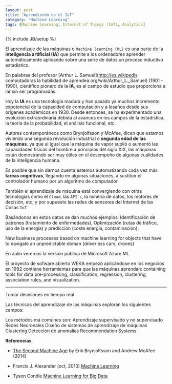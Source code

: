 ```yaml
---
layout: post
title: "Aprendiendo en el IoT"
category: "Machine Learning"
tags: [Machine Learning, Internet of Things (IoT), Analytics]
---
```

{% include JB/setup %}

El aprendizaje de las máquinas o `Machine learning (ML)` es una parte de la **inteligencia artificial (IA)** que permite a los ordenadores aprender automáticamente aplicando sobre una serie de datos un proceso inductivo estadístico. 

En palabras del profesor [Arthur L. Samuel](http://es.wikipedis computadoras la habilidad de aprendea.org/wiki/Arthur_L._Samuel) (1901 - 1990), científico pionero de la **IA**, es el campo de estudio que proporciona a lar sin ser programadas.

Hoy la **IA** es una tecnología madura y han pasado ya muchos incremento expotencial de la capacidad de computación y a losaños desde sus orígenes académicos en 1930. Desde entonces, se  ha experimentado una evolución extraordinaria debida al  avances en los campos de la estadística, la teoría de la probabilidad, el análisis funcional, etc. 



Autores contemporáneos como Brynjolfsson y McAfee, dicen que estamos viviendo una segunda revolución industrial o **segunda edad de las máquinas**.  ya que al igual que la máquina de vapor suplió o aumentó las capacidades físicas del hombre a principios del siglo XIX, las máquinas están demostrando ser muy útiles en el desempeño de algunas cualidades de la inteligencia humana. 

Es posible que sin darnos cuenta estemos automatizando cada vez más **tareas cognitivas**, llegando en algunas situaciones, a sustituir el controlador humano por un algoritmo de computador.

También el aprendizaje de máquina está convergiendo con otras tecnologías como el `Cloud`, las `API's`, la minería de datos, los motores de decisión, etc, y por supuesto las redes de sensores del Internet de las Cosas `IoT`

Basándonos en estos datos se dan muchos ejemplos: Identificación de patrones (tratamiento de enfermedades), Optimización (rutas de tráfico, uso de la energía) y predicción (coste energía, contaminación).

New business proceeses based on machine learning for objects that have to navigate an unpredictable doman (driverless cars, drones)

En Julio veremos la versión publica de Microsoft Azure ML 

El proyecto de sofware abierto WEKA empezó aplicándose en los negocios en 1992 contiene herramientas para que las máquinas aprendan: containing tools for data pre-processing, classification, regression, clustering, association rules, and visualization. 

********

 

Tomar decisiones en tiempo real


Las técnicas del aprendizaje de las máquinas exploran los siguientes campos:

Los métodos má comunes son:
Aprendizaje supervisado y no supervisado  
Redes Neuronales
Diseño de sistemas de aprendizaje de máquinas
Clustering
Detección de anomalías
Recommendation Systems






**Referencias**

- [The Second Machine Age]() by Erik Brynjolfsson and Andrew McAfee (2014)

- Francis J. Alexander (oct, 2013) [Machine Learning]() 

- Tyson Condie [Machine Learning for Big Data]()




